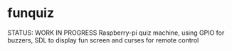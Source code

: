 # funquiz
STATUS: WORK IN PROGRESS
Raspberry-pi quiz machine, using GPIO for buzzers, SDL to display fun screen and curses for remote control
